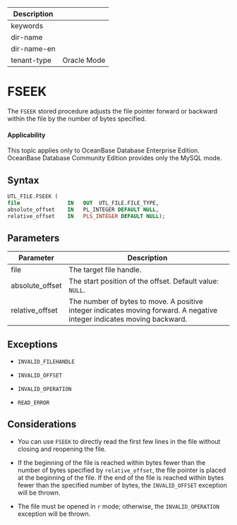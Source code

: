 | Description   |                 |
|---------------|-----------------|
| keywords      |                 |
| dir-name      |                 |
| dir-name-en   |                 |
| tenant-type   | Oracle Mode     |

# FSEEK

The `FSEEK` stored procedure adjusts the file pointer forward or backward within the file by the number of bytes specified.

  <main id="notice" >
    <h4>Applicability</h4>
    <p>This topic applies only to OceanBase Database Enterprise Edition. OceanBase Database Community Edition provides only the MySQL mode. </p>
  </main>

## Syntax

```sql
UTL_FILE.FSEEK (
file               IN   OUT  UTL_FILE.FILE_TYPE,
absolute_offset    IN   PL_INTEGER DEFAULT NULL,
relative_offset    IN   PLS_INTEGER DEFAULT NULL);
```



## Parameters



| Parameter | Description |
|-----------------|---------------------------|
| file | The target file handle.  |
| absolute_offset | The start position of the offset. Default value: `NULL`.  |
| relative_offset | The number of bytes to move. A positive integer indicates moving forward. A negative integer indicates moving backward.  |



## Exceptions

* `INVALID_FILEHANDLE`



* `INVALID_OFFSET`



* `INVALID_OPERATION`



* `READ_ERROR`






## Considerations

* You can use `FSEEK` to directly read the first few lines in the file without closing and reopening the file.



* If the beginning of the file is reached within bytes fewer than the number of bytes specified by `relative_offset`, the file pointer is placed at the beginning of the file. If the end of the file is reached within bytes fewer than the specified number of bytes, the `INVALID_OFFSET` exception will be thrown.



* The file must be opened in `r` mode; otherwise, the `INVALID_OPERATION` exception will be thrown.






